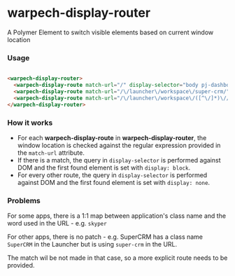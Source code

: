 warpech-display-router
=================

A Polymer Element to switch visible elements based on current window location

### Usage

```html

<warpech-display-router>
  <warpech-display-route match-url="/" display-selector="body pj-dashboard #container"></warpech-display-route>
  <warpech-display-route match-url="/\/launcher\/workspace\/super-crm/" display-selector="body pj-dashboard #workspaces .SuperCRM"></warpech-display-route>
  <warpech-display-route match-url="/\/launcher\/workspace\/([^\/]*)\//" display-selector="body pj-dashboard #workspaces .%1"></warpech-display-route>
</warpech-display-router>
```

### How it works

- For each **warpech-display-route** in **warpech-display-router**, the window location is checked against the regular expression provided in the `match-url` attribute. 
- If there is a match, the query in `display-selector` is performed against DOM and the first found element is set with `display: block`. 
- For every other route, the query in `display-selector` is performed against DOM and the first found element is set with `display: none`. 

### Problems

For some apps, there is a 1:1 map between application's class name and the word used in the URL - e.g. `skyper`

For other apps, there is no patch - e.g. SuperCRM has a class name `SuperCRM` in the Launcher but is using `super-crm` in the URL.

The match wil be not made in that case, so a more explicit route needs to be provided.
